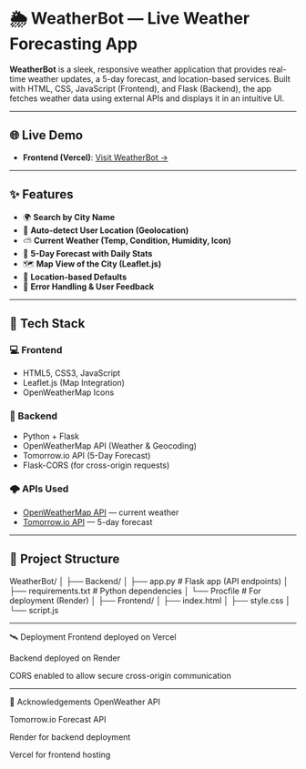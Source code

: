 # 🌦️ WeatherBot — Live Weather Forecasting App

**WeatherBot** is a sleek, responsive weather application that provides real-time weather updates, a 5-day forecast, and location-based services. Built with HTML, CSS, JavaScript (Frontend), and Flask (Backend), the app fetches weather data using external APIs and displays it in an intuitive UI.


---

## 🌐 Live Demo

- **Frontend (Vercel)**: [Visit WeatherBot →](https://live-weather-bot.vercel.app/)

---


## ✨ Features

- 🌍 **Search by City Name**
- 📍 **Auto-detect User Location (Geolocation)**
- ⛅ **Current Weather (Temp, Condition, Humidity, Icon)**
- 📅 **5-Day Forecast with Daily Stats**
- 🗺️ **Map View of the City (Leaflet.js)**
- 🧭 **Location-based Defaults**
- 🧪 **Error Handling & User Feedback**


---


## 🧰 Tech Stack

### 💻 Frontend
- HTML5, CSS3, JavaScript
- Leaflet.js (Map Integration)
- OpenWeatherMap Icons

### 🧪 Backend
- Python + Flask
- OpenWeatherMap API (Weather & Geocoding)
- Tomorrow.io API (5-Day Forecast)
- Flask-CORS (for cross-origin requests)

### 🌩️ APIs Used
- [OpenWeatherMap API](https://openweathermap.org/api) — current weather
- [Tomorrow.io API](https://www.tomorrow.io/weather-api/) — 5-day forecast

---


## 📁 Project Structure

WeatherBot/
│
├── Backend/
│ ├── app.py # Flask app (API endpoints)
│ ├── requirements.txt # Python dependencies
│ └── Procfile # For deployment (Render)
│
├── Frontend/
│ ├── index.html
│ ├── style.css
│ └── script.js


---


🛰️ Deployment
Frontend deployed on Vercel

Backend deployed on Render

CORS enabled to allow secure cross-origin communication


---



🙌 Acknowledgements
OpenWeather API

Tomorrow.io Forecast API

Render for backend deployment

Vercel for frontend hosting

